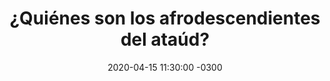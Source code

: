 ---
layout: post
category: Coqueto Escenario
date: 2020-04-15 11:30:00 -0300
title: ¿Quiénes son los afrodescendientes del ataúd?
image: https://oceano.uy/api/images/programas/Abrepalabra/meme-negros-africanos-bailando-ataud-verdadera-historia-831x600.jpg
summary: Lubo Adusto contó la historia de estos parodistas de antaño que, desde su Ghana natal, salieron al mundo y ahora son tentados con llegar al Bailando. Danza, ritmo y sustancia; todo lo que no puede faltar
file: https://audios.oceanofm.com/programas/Abrepalabra/20-04-15Adusto.mp3
duration: 24:31
oceanourl: https://oceano.uy/abrepalabra/coqueto-escenario/21438-quienes-son-los-afrodescendientes-del-ataud
---